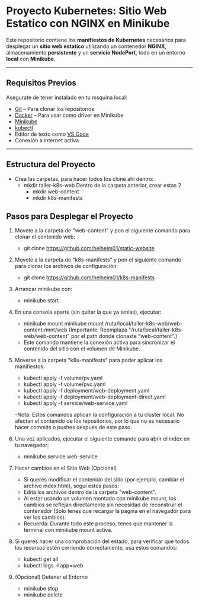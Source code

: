 # Proyecto Kubernetes: Sitio Web Estatico con NGINX en Minikube

Este repositorio contiene los **manifiestos de Kubernetes** necesarios para desplegar un **sitio web estatico** utilizando un contenedor **NGINX**, almacenamiento **persistente** y un **servicio NodePort**, todo en un entorno **local** con **Minikube**.

---

## Requisitos Previos

Asegurate de tener instalado en tu msquina local:

- [Git](https://git-scm.com/) – Para clonar los repositorios
- [Docker](https://www.docker.com/) – Para usar como driver en Minikube
- [Minikube](https://minikube.sigs.k8s.io/docs/start/)
- [kubectl](https://kubernetes.io/docs/tasks/tools/)
- Editor de texto como [VS Code](https://code.visualstudio.com/)
- Conexión a internet activa

---

## Estructura del Proyecto

- Crea las carpetas, para hacer todos los clone ahí dentro:
    - mkdir taller-k8s-web
    Dentro de la carpeta anterior, crear estas 2
        - mkdir web-content
        - mkdir k8s-manifests


## Pasos para Desplegar el Proyecto

1) Movete a la carpeta de "web-content" y pon el siguiente comando para clonar el contenido web:
     - git clone https://github.com/helheim01/static-website

2) Movete a la carpeta de "k8s-manifests" y pon el siguiente comando para clonar los archivos de configuración: 
    - git clone https://github.com/helheim01/k8s-manifests

3) Arrancar minikube con: 
    - minikube start

4) En una consola aparte (sin quitar la que ya tenías), ejecutar: 
    - minikube mount minikube mount /ruta/local/taller-k8s-web/web-content:/mnt/web (Importante: Reemplazá "/ruta/local/taller-k8s-web/web-content" por el path donde clonaste "web-content".)
    - Este comando mantiene la conexión activa para sincronizar el contenido del sitio con el volumen de Minikube.

5) Moverse a la carpeta "k8s-manifests" para poder aplicar los manifiestos:
    - kubectl apply -f volume/pv.yaml
    - kubectl apply -f volume/pvc.yaml
    - kubectl apply -f deployment/web-deployment.yaml
    - kubectl apply -f deployment/web-deployment-direct.yaml
    - kubectl apply -f service/web-service.yaml

    -Nota: Estos comandos aplican la configuración a tu clúster local. No afectan el contenido de los repositorios, por lo que no es necesario hacer commits o pushes después de este paso.

6) Una vez aplicados, ejecutar el siguiente comando para abrir el index en tu navegador: 
    - minikube service web-service

7) Hacer cambios en el Sitio Web (Opcional)
    - Si querés modificar el contenido del sitio (por ejemplo, cambiar el archivo index.html), seguí estos pasos:
    - Editá los archivos dentro de la carpeta "web-content".
    - Al estar usando un volumen montado con minikube mount, los cambios se reflejan directamente sin necesidad de reconstruir el contenedor (Solo tenes que recargar la página en el navegador para ver los cambios).
    - Recuerda: Durante todo este proceso, tenes que mantener la terminal con minikube mount activa.

8) Si queres hacer una comprobación del estado, para verificar que todos los recursos estén corriendo correctamente, usa estos comandos:
    - kubectl get all
    - kubectl logs -l app=web

9) (Opcional) Detener el Entorno
    - minikube stop
    - minikube delete
